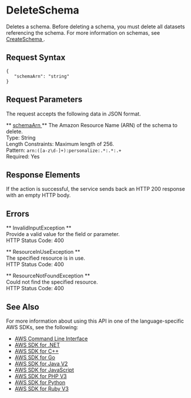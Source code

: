 # DeleteSchema<a name="API_DeleteSchema"></a>

Deletes a schema\. Before deleting a schema, you must delete all datasets referencing the schema\. For more information on schemas, see [ CreateSchema ](API_CreateSchema.md)\.

## Request Syntax<a name="API_DeleteSchema_RequestSyntax"></a>

```
{
   "schemaArn": "string"
}
```

## Request Parameters<a name="API_DeleteSchema_RequestParameters"></a>

The request accepts the following data in JSON format\.

 ** [ schemaArn ](#API_DeleteSchema_RequestSyntax) **   <a name="personalize-DeleteSchema-request-schemaArn"></a>
The Amazon Resource Name \(ARN\) of the schema to delete\.  
Type: String  
Length Constraints: Maximum length of 256\.  
Pattern: `arn:([a-z\d-]+):personalize:.*:.*:.+`   
Required: Yes

## Response Elements<a name="API_DeleteSchema_ResponseElements"></a>

If the action is successful, the service sends back an HTTP 200 response with an empty HTTP body\.

## Errors<a name="API_DeleteSchema_Errors"></a>

 ** InvalidInputException **   
Provide a valid value for the field or parameter\.  
HTTP Status Code: 400

 ** ResourceInUseException **   
The specified resource is in use\.  
HTTP Status Code: 400

 ** ResourceNotFoundException **   
Could not find the specified resource\.  
HTTP Status Code: 400

## See Also<a name="API_DeleteSchema_SeeAlso"></a>

For more information about using this API in one of the language\-specific AWS SDKs, see the following:
+  [ AWS Command Line Interface](https://docs.aws.amazon.com/goto/aws-cli/personalize-2018-05-22/DeleteSchema) 
+  [ AWS SDK for \.NET](https://docs.aws.amazon.com/goto/DotNetSDKV3/personalize-2018-05-22/DeleteSchema) 
+  [ AWS SDK for C\+\+](https://docs.aws.amazon.com/goto/SdkForCpp/personalize-2018-05-22/DeleteSchema) 
+  [ AWS SDK for Go](https://docs.aws.amazon.com/goto/SdkForGoV1/personalize-2018-05-22/DeleteSchema) 
+  [ AWS SDK for Java V2](https://docs.aws.amazon.com/goto/SdkForJavaV2/personalize-2018-05-22/DeleteSchema) 
+  [ AWS SDK for JavaScript](https://docs.aws.amazon.com/goto/AWSJavaScriptSDK/personalize-2018-05-22/DeleteSchema) 
+  [ AWS SDK for PHP V3](https://docs.aws.amazon.com/goto/SdkForPHPV3/personalize-2018-05-22/DeleteSchema) 
+  [ AWS SDK for Python](https://docs.aws.amazon.com/goto/boto3/personalize-2018-05-22/DeleteSchema) 
+  [ AWS SDK for Ruby V3](https://docs.aws.amazon.com/goto/SdkForRubyV3/personalize-2018-05-22/DeleteSchema) 